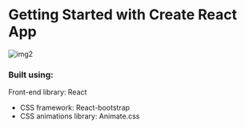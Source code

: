 # Getting Started with Create React App

![img2](https://user-images.githubusercontent.com/107538948/193023291-7eaa6a33-947b-40b3-94b6-3ab2da580447.png)




### Built using:

Front-end library: React
* CSS framework: React-bootstrap
* CSS animations library: Animate.css


